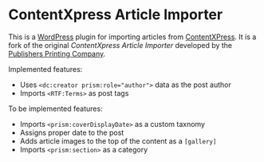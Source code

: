 # ContentXpress Article Importer

This is a [WordPress](https://wordpress.org) plugin for importing articles from [ContentXPress](http://www.pubpress.com/services/pubpress-solutions/contentxpress). It is a fork of the original *ContentXpress Article Importer* developed by the [Publishers Printing Company](http://www.pubpress.com/).

Implemented features:

- Uses `<dc:creator prism:role="author">` data as the post author
- Imports `<RTF:Terms>` as post tags

To be implemented features:

- Imports `<prism:coverDisplayDate>` as a custom taxnomy
- Assigns proper date to the post
- Adds article images to the top of the content as a `[gallery]`
- Imports `<prism:section>` as a category
